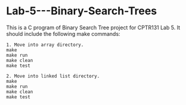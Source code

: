 # Lab-5---Binary-Search-Trees
This is a C program of Binary Search Tree project for CPTR131 Lab 5. It should include the following make commands:

```
1. Move into array directory.
make
make run
make clean
make test
```
```
2. Move into linked list directory.
make
make run
make clean
make test
```
